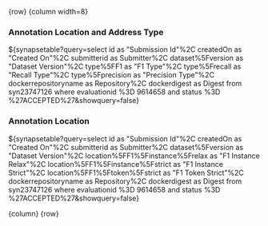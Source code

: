 <!-- markdownlint-disable-next-line first-line-h1 -->
{row}
{column width=8}

### Annotation Location and Address Type

${synapsetable?query=select id as "Submission Id"%2C createdOn as "Created
On"%2C submitterid as Submitter%2C dataset%5Fversion as "Dataset Version"%2C
type%5FF1  as "F1 Type"%2C type%5Frecall as "Recall Type"%2C type%5Fprecision as
"Precision Type"%2C dockerrepositoryname as Repository%2C dockerdigest as Digest
from  syn23747126 where evaluationid %3D 9614658 and status %3D
%27ACCEPTED%27&showquery=false}

### Annotation Location

${synapsetable?query=select id as "Submission Id"%2C createdOn as "Created
On"%2C submitterid as Submitter%2C dataset%5Fversion as "Dataset Version"%2C
location%5FF1%5Finstance%5Frelax  as "F1 Instance Relax"%2C
location%5FF1%5Finstance%5Fstrict as "F1 Instance Strict"%2C
location%5FF1%5Ftoken%5Fstrict as "F1 Token Strict"%2C dockerrepositoryname as
Repository%2C dockerdigest as Digest  from  syn23747126 where evaluationid %3D
9614658 and status %3D %27ACCEPTED%27&showquery=false}

{column}
{row}
